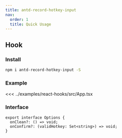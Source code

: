 ```yaml
---
title: antd-record-hotkey-input
nav:
  order: 1
  title: Quick Usage
---
```


## Hook

### Install

```bash
npm i antd-record-hotkey-input -S
```

### Example

<<< ../examples/react-hooks/src/App.tsx

### Interface

```tsx | pure
export interface Options {
  onClean?: () => void;
  onConfirm?: (validHotkey: Set<string>) => void;
}
```
